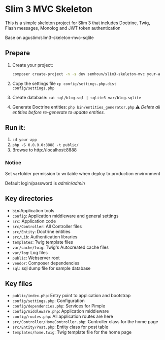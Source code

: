 # Slim 3 MVC Skeleton

This is a simple skeleton project for Slim 3 that includes Doctrine, Twig, Flash messages, Monolog and JWT token authentication

Base on agustim/slim3-skeleton-mvc-sqlite

## Prepare

1. Create your project:


   ```bash
   composer create-project -n -s dev semhoun/slim3-skeleton-mvc your-app
   ```
2. Copy the settings file `cp config/settings.php.dist config/settings.php`
3. Create database: `cat sql/blog.sql | sqlite3 var/blog.sqlite`
4. Generate Doctrine entities: `php bin/entities_generator.php`
:warning: *Delete all entities before re-generate to update entities.*

## Run it:

1. `cd your-app`
2. `php -S 0.0.0.0:8888 -t public/`
3. Browse to http://localhost:8888

### Notice

Set `var`folder permission to writable when deploy to production environment

Default login/password is *admin*/*admin*

## Key directories

* `bin`:Application tools
* `config`: Application middleware and general settings
* `src`: Application code
* `src/Controller`: All Controller files
* `src/Entity`: Doctrine entities
* `src/Lib`: Authentication libraries
* `templates`: Twig template files
* `var/cache/twig`: Twig's Autocreated cache files
* `var/log`: Log files
* `public`: Webserver root
* `vendor`: Composer dependencies
* `sql`: sql dump file for sample database

## Key files

* `public/index.php`: Entry point  to application and bootstrap
* `config/settings.php`: Configuration
* `config/dependencies.php`: Services for Pimple
* `config/middleware.php`: Application middleware
* `config/routes.php`: All application routes are here
* `src/Controller/HomeController.php`: Controller class for the home page
* `src/Entity/Post.php`: Entity class for post table
* `templates/home.twig`: Twig template file for the home page
